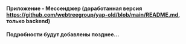 #### Приложение - Мессенджер (доработанная версия https://github.com/webtreegroup/yap-old/blob/main/README.md, только backend)
#### Подробности будут добавлены позднее...
